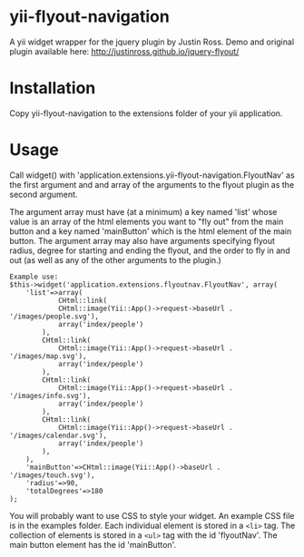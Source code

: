 yii-flyout-navigation
=====================

A yii widget wrapper for the jquery plugin by Justin Ross. Demo and original plugin available here: http://justinross.github.io/jquery-flyout/

Installation
=====================
Copy yii-flyout-navigation to the extensions folder of your yii application.

Usage
=====================
Call widget() with 'application.extensions.yii-flyout-navigation.FlyoutNav' as the first argument and and array of the arguments to the flyout plugin as the second argument.

The argument array must have (at a minimum) a key named 'list' whose value is an array of the html elements you want to "fly out" from the main button and a key named 'mainButton' which is the html element of the main button.
The argument array may also have arguments specifying flyout radius, degree for starting and ending the flyout, and the order to fly in and out (as well as any of the other arguments to the plugin.)

	Example use:
	$this->widget('application.extensions.flyoutnav.FlyoutNav', array(
		'list'=>array(
				CHtml::link(
				CHtml::image(Yii::App()->request->baseUrl . '/images/people.svg'),
				array('index/people')
			),
			CHtml::link(
				CHtml::image(Yii::App()->request->baseUrl . '/images/map.svg'),
				array('index/people')
			),
			CHtml::link(
				CHtml::image(Yii::App()->request->baseUrl . '/images/info.svg'),
				array('index/people')
			),
			CHtml::link(
				CHtml::image(Yii::App()->request->baseUrl . '/images/calendar.svg'),
				array('index/people')
			),
		),
		'mainButton'=>CHtml::image(Yii::App()->baseUrl . '/images/touch.svg'),
		'radius'=>90,
		'totalDegrees'=>180
    );
    
    
You will probably want to use CSS to style your widget. An example CSS file is in the examples folder. Each individual element is stored in a `<li>` tag. The collection of elements is stored in a `<ul>` tag with the id 'flyoutNav'. The main button element has the id 'mainButton'.
    
